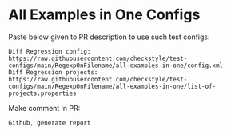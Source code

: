 # All Examples in One Configs
Paste below given to PR description to use such test configs:
```
Diff Regression config: https://raw.githubusercontent.com/checkstyle/test-configs/main/RegexpOnFilename/all-examples-in-one/config.xml
Diff Regression projects: https://raw.githubusercontent.com/checkstyle/test-configs/main/RegexpOnFilename/all-examples-in-one/list-of-projects.properties
```
Make comment in PR:
```
Github, generate report
```
